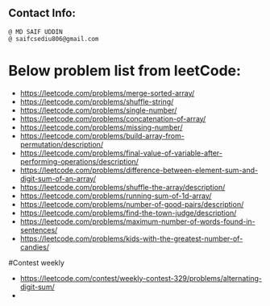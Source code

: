 ## Contact Info:
    @ MD SAIF UDDIN
    @ saifcsediu806@gmail.com
# Below problem list from leetCode:
- https://leetcode.com/problems/merge-sorted-array/
- https://leetcode.com/problems/shuffle-string/
- https://leetcode.com/problems/single-number/
- https://leetcode.com/problems/concatenation-of-array/
- https://leetcode.com/problems/missing-number/
- https://leetcode.com/problems/build-array-from-permutation/description/
- https://leetcode.com/problems/final-value-of-variable-after-performing-operations/description/
- https://leetcode.com/problems/difference-between-element-sum-and-digit-sum-of-an-array/
- https://leetcode.com/problems/shuffle-the-array/description/
- https://leetcode.com/problems/running-sum-of-1d-array/
- https://leetcode.com/problems/number-of-good-pairs/description/
- https://leetcode.com/problems/find-the-town-judge/description/
- https://leetcode.com/problems/maximum-number-of-words-found-in-sentences/
- https://leetcode.com/problems/kids-with-the-greatest-number-of-candies/


#Contest weekly
- https://leetcode.com/contest/weekly-contest-329/problems/alternating-digit-sum/
- 